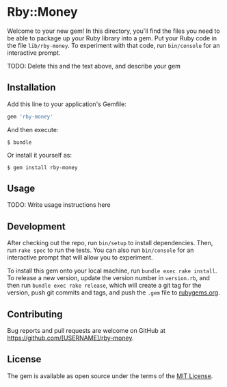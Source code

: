 # Rby::Money

Welcome to your new gem! In this directory, you'll find the files you need to be able to package up your Ruby library into a gem. Put your Ruby code in the file `lib/rby-money`. To experiment with that code, run `bin/console` for an interactive prompt.

TODO: Delete this and the text above, and describe your gem

## Installation

Add this line to your application's Gemfile:

```ruby
gem 'rby-money'
```

And then execute:

    $ bundle

Or install it yourself as:

    $ gem install rby-money

## Usage

TODO: Write usage instructions here

## Development

After checking out the repo, run `bin/setup` to install dependencies. Then, run `rake spec` to run the tests. You can also run `bin/console` for an interactive prompt that will allow you to experiment.

To install this gem onto your local machine, run `bundle exec rake install`. To release a new version, update the version number in `version.rb`, and then run `bundle exec rake release`, which will create a git tag for the version, push git commits and tags, and push the `.gem` file to [rubygems.org](https://rubygems.org).

## Contributing

Bug reports and pull requests are welcome on GitHub at https://github.com/[USERNAME]/rby-money.


## License

The gem is available as open source under the terms of the [MIT License](http://opensource.org/licenses/MIT).

